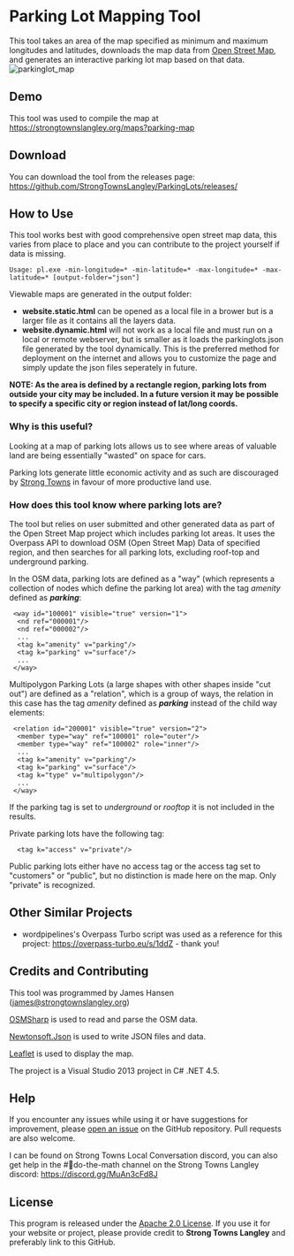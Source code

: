 # Parking Lot Mapping Tool
This tool takes an area of the map specified as minimum and maximum longitudes and latitudes, downloads the map data from [Open Street Map](https://openstreetmap.org), and generates an interactive parking lot map based on that data.
![parkinglot_map](https://github.com/StrongTownsLangley/ParkingLots/assets/160652425/b000c58a-0aa9-43aa-87bf-b91d4155ed00)

## Demo
This tool was used to compile the map at https://strongtownslangley.org/maps?parking-map

## Download
You can download the tool from the releases page: https://github.com/StrongTownsLangley/ParkingLots/releases/

## How to Use
This tool works best with good comprehensive open street map data, this varies from place to place and you can contribute to the project yourself if data is missing.

```
Usage: pl.exe -min-longitude=* -min-latitude=* -max-longitude=* -max-latitude=* [output-folder="json"]
```

Viewable maps are generated in the output folder:
- **website.static.html** can be opened as a local file in a brower but is a larger file as it contains all the layers data.
- **website.dynamic.html** will not work as a local file and must run on a local or remote webserver, but is smaller as it loads the parkinglots.json file generated by the tool dynamically. This is the preferred method for deployment on the internet and allows you to customize the page and simply update the json files seperately in future.

**NOTE: As the area is defined by a rectangle region, parking lots from outside your city may be included. In a future version it may be possible to specify a specific city or region instead of lat/long coords.**

### Why is this useful?
Looking at a map of parking lots allows us to see where areas of valuable land are being essentially "wasted" on space for cars.

Parking lots generate little economic activity and as such are discouraged by [Strong Towns](https://strongtowns.org) in favour of more productive land use.

### How does this tool know where parking lots are?
The tool but relies on user submitted and other generated data as part of the Open Street Map project which includes parking lot areas. It uses the Overpass API to download OSM (Open Street Map) Data of specified region, and then searches for all parking lots, excluding roof-top and underground parking.

In the OSM data, parking lots are defined as a "way" (which represents a collection of nodes which define the parking lot area) with the tag *amenity* defined as ***parking***:
```
 <way id="100001" visible="true" version="1">
  <nd ref="000001"/>
  <nd ref="000002"/>
  ...
  <tag k="amenity" v="parking"/>
  <tag k="parking" v="surface"/>
  ...
 </way>
```

Multipolygon Parking Lots (a large shapes with other shapes inside "cut out") are defined as a "relation", which is a group of ways, the relation in this case has the tag *amenity* defined as ***parking*** instead of the child way elements:
```
 <relation id="200001" visible="true" version="2">
  <member type="way" ref="100001" role="outer"/>
  <member type="way" ref="100002" role="inner"/>
  ...
  <tag k="amenity" v="parking"/>
  <tag k="parking" v="surface"/>
  <tag k="type" v="multipolygon"/>
  ...
 </way>
```

If the parking tag is set to *underground* or *rooftop* it is not included in the results.

Private parking lots have the following tag:
```
  <tag k="access" v="private"/>
```
Public parking lots either have no access tag or the access tag set to "customers" or "public", but no distinction is made here on the map. Only "private" is recognized.

## Other Similar Projects
- wordpipelines's Overpass Turbo script was used as a reference for this project: https://overpass-turbo.eu/s/1ddZ - thank you!
  
## Credits and Contributing

This tool was programmed by James Hansen (james@strongtownslangley.org)

[OSMSharp](https://github.com/OsmSharp) is used to read and parse the OSM data.

[Newtonsoft.Json](https://github.com/JamesNK/Newtonsoft.Json) is used to write JSON files and data.

[Leaflet](https://github.com/Leaflet/Leaflet) is used to display the map.

The project is a Visual Studio 2013 project in C# .NET 4.5.

## Help

If you encounter any issues while using it or have suggestions for improvement, please [open an issue](https://github.com/StrongTownsLangley/ParkingLots/issues) on the GitHub repository. Pull requests are also welcome.

I can be found on Strong Towns Local Conversation discord, you can also get help in the #🧮do-the-math channel on the Strong Towns Langley discord: https://discord.gg/MuAn3cFd8J

## License

This program is released under the [Apache 2.0 License](https://github.com/StrongTownsLangley/ParkingLots/blob/main/LICENSE). If you use it for your website or project, please provide credit to **Strong Towns Langley** and preferably link to this GitHub.
